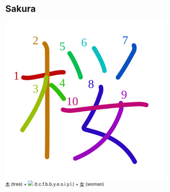 # Sakura
![桜](../kanji-colorize/685c.svg)
[木](木.md) (tree) + ![](http://www.kanjidamage.com/assets/radsmall/hay-08c060244b5e9574213a659a68d2bd7e249598e63cb645f92e7a5e36fc3422e2.jpg) (t.c.f.b.b.y.e.s.i.y.l.) + [女](女.md) (woman) 